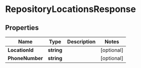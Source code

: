 

# RepositoryLocationsResponse


## Properties

| Name | Type | Description | Notes |
|------------ | ------------- | ------------- | -------------|
|**LocationId** | **string** |  |  [optional] |
|**PhoneNumber** | **string** |  |  [optional] |



